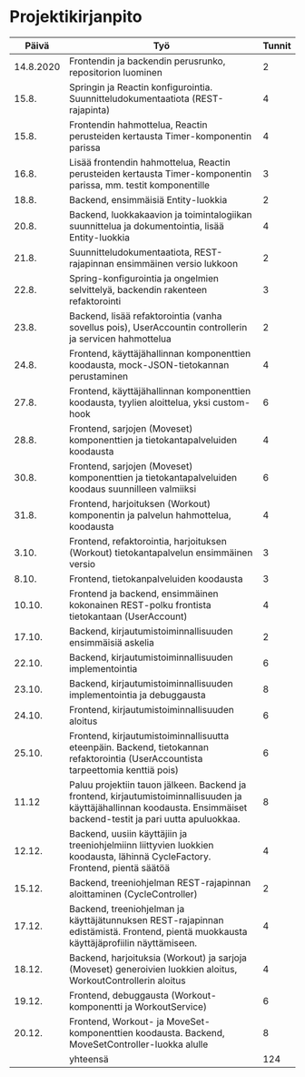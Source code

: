 # Projektikirjanpito

|Päivä|Työ|Tunnit|
---|---|---|
14.8.2020|Frontendin ja backendin perusrunko, repositorion luominen|2|
15.8.|Springin ja Reactin konfigurointia. Suunnitteludokumentaatiota (REST-rajapinta)|4|
15.8.|Frontendin hahmottelua, Reactin perusteiden kertausta Timer-komponentin parissa|4|
16.8.|Lisää frontendin hahmottelua, Reactin perusteiden kertausta Timer-komponentin parissa, mm. testit komponentille |3|
18.8.|Backend, ensimmäisiä Entity-luokkia|2|
20.8.|Backend, luokkakaavion ja toimintalogiikan suunnittelua ja dokumentointia, lisää Entity-luokkia|4|
21.8.|Suunnitteludokumentaatiota, REST-rajapinnan ensimmäinen versio lukkoon|2|
22.8.|Spring-konfigurointia ja ongelmien selvittelyä, backendin rakenteen refaktorointi|3|
23.8.|Backend, lisää refaktorointia (vanha sovellus pois), UserAccountin controllerin ja servicen hahmottelua|2|
24.8.|Frontend, käyttäjähallinnan komponenttien koodausta, mock-JSON-tietokannan perustaminen|4|
27.8.|Frontend, käyttäjähallinnan komponenttien koodausta, tyylien aloittelua, yksi custom-hook|6|
28.8.|Frontend, sarjojen (Moveset) komponenttien ja tietokantapalveluiden koodausta|4|
30.8.|Frontend, sarjojen (Moveset) komponenttien ja tietokantapalveluiden koodaus suunnilleen valmiiksi|6|
31.8.|Frontend, harjoituksen (Workout) komponentin ja palvelun hahmottelua, koodausta|4|
3.10.|Frontend, refaktorointia, harjoituksen (Workout) tietokantapalvelun ensimmäinen versio|3|
8.10.|Frontend, tietokanpalveluiden koodausta|3
10.10.|Frontend ja backend, ensimmäinen kokonainen REST-polku frontista tietokantaan (UserAccount)|4
17.10.|Backend, kirjautumistoiminnallisuuden ensimmäisiä askelia|2
22.10.|Backend, kirjautumistoiminnallisuuden implementointia|6
23.10.|Backend, kirjautumistoiminnallisuuden implementointia ja debuggausta|8
24.10.|Frontend, kirjautumistoiminnallisuuden aloitus|6
25.10.|Frontend, kirjautumistoiminnallisuutta eteenpäin. Backend, tietokannan refaktorointia (UserAccountista tarpeettomia kenttiä pois)|6
11.12|Paluu projektiin tauon jälkeen. Backend ja frontend, kirjautumistoiminnallisuuden ja käyttäjähallinnan koodausta. Ensimmäiset backend-testit ja pari uutta apuluokkaa.|8
12.12.|Backend, uusiin käyttäjiin ja treeniohjelmiinn liittyvien luokkien koodausta, lähinnä CycleFactory. Frontend, pientä säätöä|4
15.12.|Backend, treeniohjelman REST-rajapinnan aloittaminen (CycleController)|2
17.12.|Backend, treeniohjelman ja käyttäjätunnuksen REST-rajapinnan edistämistä. Frontend, pientä muokkausta käyttäjäprofiilin näyttämiseen.|4
18.12.|Backend, harjoituksia (Workout) ja sarjoja (Moveset) generoivien luokkien aloitus, WorkoutControllerin aloitus|4
19.12.|Frontend, debuggausta (Workout-komponentti ja WorkoutService)|6
20.12.|Frontend, Workout- ja MoveSet-komponenttien koodausta. Backend, MoveSetController-luokka alulle|8
||yhteensä|124